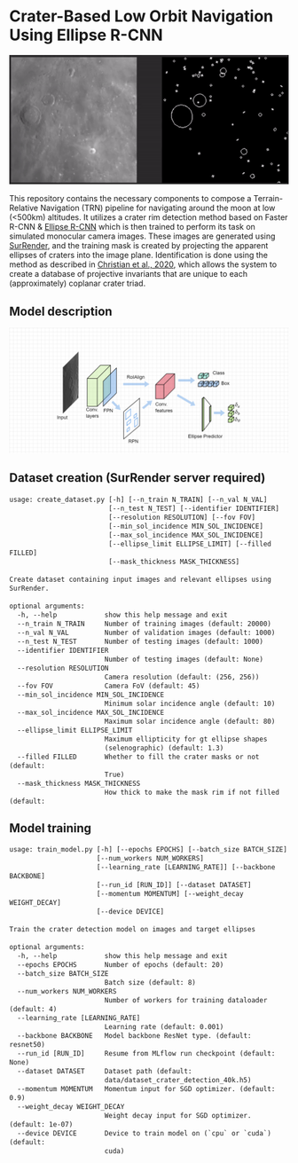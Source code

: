 # Crater-Based Low Orbit Navigation Using Ellipse R-CNN

![Crater Mask Demo](./docs/moon_mask_demo.gif)


This repository contains the necessary components to compose a Terrain-Relative Navigation (TRN) pipeline for navigating around the moon at low (<500km) altitudes. It utilizes a crater rim detection method based on Faster R-CNN & [Ellipse R-CNN](https://arxiv.org/abs/2001.11584) which is then trained to perform its task on simulated monocular camera images. These images are generated using [SurRender](https://www.airbus.com/space/space-exploration/SurRenderSoftware.html), and the training mask is created by projecting the apparent ellipses of craters into the image plane. Identification is done using the method as described in [Christian et al., 2020](https://arxiv.org/abs/2009.01228), which allows the system to create a database of projective invariants that are unique to each (approximately) coplanar crater triad.

## Model description

![Crater detector](./docs/model-architecture.png)

## Dataset creation (SurRender server required)
```
usage: create_dataset.py [-h] [--n_train N_TRAIN] [--n_val N_VAL]
                         [--n_test N_TEST] [--identifier IDENTIFIER]
                         [--resolution RESOLUTION] [--fov FOV]
                         [--min_sol_incidence MIN_SOL_INCIDENCE]
                         [--max_sol_incidence MAX_SOL_INCIDENCE]
                         [--ellipse_limit ELLIPSE_LIMIT] [--filled FILLED]
                         [--mask_thickness MASK_THICKNESS]

Create dataset containing input images and relevant ellipses using SurRender.

optional arguments:
  -h, --help            show this help message and exit
  --n_train N_TRAIN     Number of training images (default: 20000)
  --n_val N_VAL         Number of validation images (default: 1000)
  --n_test N_TEST       Number of testing images (default: 1000)
  --identifier IDENTIFIER
                        Number of testing images (default: None)
  --resolution RESOLUTION
                        Camera resolution (default: (256, 256))
  --fov FOV             Camera FoV (default: 45)
  --min_sol_incidence MIN_SOL_INCIDENCE
                        Minimum solar incidence angle (default: 10)
  --max_sol_incidence MAX_SOL_INCIDENCE
                        Maximum solar incidence angle (default: 80)
  --ellipse_limit ELLIPSE_LIMIT
                        Maximum ellipticity for gt ellipse shapes
                        (selenographic) (default: 1.3)
  --filled FILLED       Whether to fill the crater masks or not (default:
                        True)
  --mask_thickness MASK_THICKNESS
                        How thick to make the mask rim if not filled (default:
```

## Model training
```
usage: train_model.py [-h] [--epochs EPOCHS] [--batch_size BATCH_SIZE]
                      [--num_workers NUM_WORKERS]
                      [--learning_rate [LEARNING_RATE]] [--backbone BACKBONE]
                      [--run_id [RUN_ID]] [--dataset DATASET]
                      [--momentum MOMENTUM] [--weight_decay WEIGHT_DECAY]
                      [--device DEVICE]

Train the crater detection model on images and target ellipses

optional arguments:
  -h, --help            show this help message and exit
  --epochs EPOCHS       Number of epochs (default: 20)
  --batch_size BATCH_SIZE
                        Batch size (default: 8)
  --num_workers NUM_WORKERS
                        Number of workers for training dataloader (default: 4)
  --learning_rate [LEARNING_RATE]
                        Learning rate (default: 0.001)
  --backbone BACKBONE   Model backbone ResNet type. (default: resnet50)
  --run_id [RUN_ID]     Resume from MLflow run checkpoint (default: None)
  --dataset DATASET     Dataset path (default:
                        data/dataset_crater_detection_40k.h5)
  --momentum MOMENTUM   Momentum input for SGD optimizer. (default: 0.9)
  --weight_decay WEIGHT_DECAY
                        Weight decay input for SGD optimizer. (default: 1e-07)
  --device DEVICE       Device to train model on (`cpu` or `cuda`) (default:
                        cuda)
```
